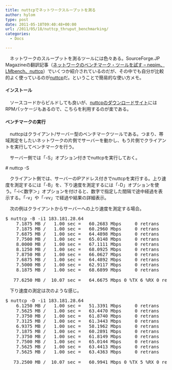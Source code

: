 ```yaml
---
title: nuttcpでネットワークスループットを測る
author: hylom
type: post
date: 2011-05-18T09:40:48+00:00
url: /2011/05/18/nuttcp_thruput_benchmarking/
categories:
  - Docs

---
```

　ネットワークのスループットを測るツールには色々ある。SourceForge.JP Magazineの翻訳記事（[ネットワークのベンチマーク・ツールを試す &#8211; nepim、LMbench、nuttcp][1]）でいくつか紹介されているのだが、その中でも自分が比較的よく使っているのが[nuttcp][2]だ。ということで簡易的な使い方メモ。

#### インストール

　ソースコードからビルドしても良いが、[nuttcpのダウンロードサイト][3]にはRPMパッケージもあるので、こちらを利用するのが楽である。

#### ベンチマークの実行

　nuttcpはクライアント/サーバー型のベンチマークツールである。つまり、帯域測定をしたいネットワークの片側でサーバーを動かし、もう片側でクライアントを実行してベンチマークを行う。

　サーバー側では「-S」オプション付きでnuttcpを実行しておく。

\# nuttcp -S

　クライアント側では、サーバーのIPアドレス付きでnuttcpを実行する。上り速度を測定するには「-B」を、下り速度を測定するには「-D」オプションを使う。「-i＜数字＞」オプションを付けると、数字で指定した間隔で途中経過を表示する。「-v」や「-vv」で経過や結果の詳細表示。

　次の例はクライアントからサーバーへの上り速度を測定する場合。

<pre>$ nuttcp -B -i1 183.181.28.64
    7.1875 MB /   1.00 sec =   60.2683 Mbps     0 retrans
    7.1875 MB /   1.00 sec =   60.2960 Mbps     0 retrans
    7.6875 MB /   1.00 sec =   64.4898 Mbps     0 retrans
    7.7500 MB /   1.00 sec =   65.0148 Mbps     0 retrans
    8.0000 MB /   1.00 sec =   67.1111 Mbps     0 retrans
    8.1250 MB /   1.00 sec =   68.0925 Mbps     0 retrans
    7.8750 MB /   1.00 sec =   66.0627 Mbps     0 retrans
    7.6875 MB /   1.00 sec =   64.4892 Mbps     0 retrans
    7.5000 MB /   1.00 sec =   62.9117 Mbps     0 retrans
    8.1875 MB /   1.00 sec =   68.6899 Mbps     0 retrans

   77.6250 MB /  10.07 sec =   64.6675 Mbps 0 %TX 6 %RX 0 retrans 9.35 msRTT
</pre>

　下り速度の測定は次のような感じ。

<pre>$ nuttcp -D -i1 183.181.28.64
    6.1250 MB /   1.00 sec =   51.3391 Mbps     0 retrans
    7.5625 MB /   1.00 sec =   63.4470 Mbps     0 retrans
    7.3750 MB /   1.00 sec =   61.8740 Mbps     0 retrans
    7.3125 MB /   1.00 sec =   61.3443 Mbps     0 retrans
    6.9375 MB /   1.00 sec =   58.1962 Mbps     0 retrans
    7.1875 MB /   1.00 sec =   60.2891 Mbps     0 retrans
    7.3750 MB /   1.00 sec =   61.8149 Mbps     0 retrans
    7.7500 MB /   1.00 sec =   65.0144 Mbps     0 retrans
    7.5625 MB /   1.00 sec =   63.4413 Mbps     0 retrans
    7.5625 MB /   1.00 sec =   63.4363 Mbps     0 retrans

   73.2500 MB /  10.07 sec =   60.9941 Mbps 0 %TX 5 %RX 0 retrans 9.11 msRTT
</pre>

 [1]: http://sourceforge.jp/magazine/08/08/22/0159234
 [2]: http://www.wcisd.hpc.mil/nuttcp/Nuttcp-HOWTO.html
 [3]: http://www.lcp.nrl.navy.mil/nuttcp/
